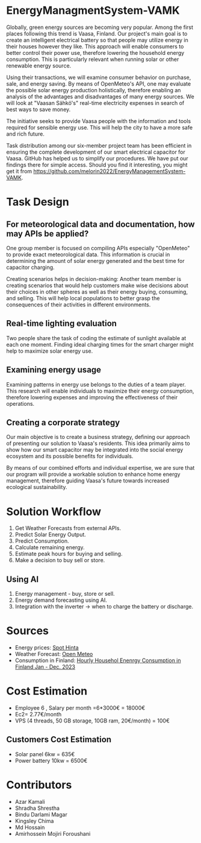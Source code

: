 # EnergyManagmentSystem-VAMK
Globally, green energy sources are becoming very popular. Among the first places following this trend is Vaasa, Finland. Our project's main goal is to create an intelligent electrical battery so that people may utilize energy in their houses however they like. This approach will enable consumers to better control their power use, therefore lowering the household energy consumption. This is particularly relevant when running solar or other renewable energy source.

Using their transactions, we will examine consumer behavior on purchase, sale, and energy saving. By means of OpenMeteo's API, one may evaluate the possible solar energy production holistically, therefore enabling an analysis of the advantages and disadvantages of many energy sources. We will look at "Vaasan Sähkö's" real-time electricity expenses in search of best ways to save money.

The initiative seeks to provide Vaasa people with the information and tools required for sensible energy use. This will help the city to have a more safe and rich future.

Task distribution among our six-member project team has been efficient in ensuring the complete development of our smart electrical capacitor for Vaasa. GitHub has helped us to simplify our procedures. We have put our findings there for simple access. Should you find it interesting, you might get it from https://github.com/melorin2022/EnergyManagementSystem-VAMK.

# Task Design

## For meteorological data and documentation, how may APIs be applied? 
One group member is focused on compiling APIs especially "OpenMeteo" to provide exact meteorological data. This information is crucial in determining the amount of solar energy generated and the best time for capacitor charging.

Creating scenarios helps in decision-making: Another team member is creating scenarios that would help customers make wise decisions about their choices in other spheres as well as their energy buying, consuming, and selling. This will help local populations to better grasp the consequences of their activities in different environments.

## Real-time lighting evaluation
Two people share the task of coding the estimate of sunlight available at each one moment. Finding ideal charging times for the smart charger might help to maximize solar energy use.

## Examining energy usage
Examining patterns in energy use belongs to the duties of a team player. This research will enable individuals to maximize their energy consumption, therefore lowering expenses and improving the effectiveness of their operations.

## Creating a corporate strategy
Our main objective is to create a business strategy, defining our approach of presenting our solution to Vaasa's residents. This idea primarily aims to show how our smart capacitor may be integrated into the social energy ecosystem and its possible benefits for individuals.

By means of our combined efforts and individual expertise, we are sure that our program will provide a workable solution to enhance home energy management, therefore guiding Vaasa's future towards increased ecological sustainability.

# Solution Workflow

1. Get Weather Forecasts from external APIs.
2. Predict Solar Energy Output.
3. Predict Consumption.
4. Calculate remaining energy.
5. Estimate peak hours for buying and selling.
6. Make a decision to buy sell or store.

## Using AI

1. Energy management - buy, store or sell.
2. Energy demand forecasting using AI.
3. Integration with the inverter -> when to charge the battery or discharge.
   

# Sources
- Energy prices: [Spot Hinta](https://api.spot-hinta.fi)
- Weather Forecast: [Open Meteo](https://api.open-meteo.com/v1/forecast)
- Consumption in Finland: [Hourly Househol Enenrgy Consumption in Finland Jan - Dec. 2023](https://data.fingrid.fi/en/datasets/364)

# Cost Estimation
- Employee 6 , Salary per month =6*3000€ = 18000€
- Ec2= 2.77€/month
- VPS (4 threads, 50 GB storage, 10GB ram, 20€/month) = 100€

## Customers Cost Estimation
- Solar panel 6kw = 635€
- Power battery 10kw = 6500€

# Contributors
- Azar Kamali
- Shradha Shrestha
- Bindu Darlami Magar
- Kingsley Chima
- Md Hossain
- Amirhossein Mojiri Foroushani